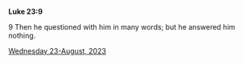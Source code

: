 **Luke 23:9**

9 Then he questioned with him in many words; but he answered him nothing.

[Wednesday 23-August, 2023](https://getbible.net/kjv/Luke/23/9)
